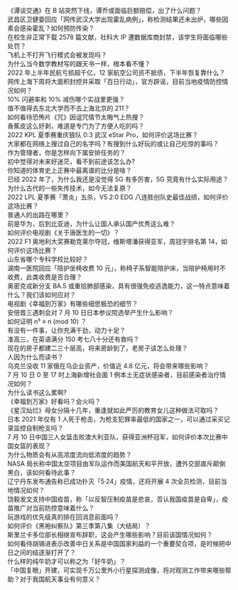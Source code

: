 《谭谈交通》在 B 站突然下线，谭乔或面临巨额赔偿，出了什么问题？  
武昌区卫健委回应「网传武汉大学出现霍乱病例」，称检测结果还未出炉，哪些因素会感染霍乱？如何预防传染？  
在校生非正常下载 2578 篇文献，社科大 IP 遭数据库商封禁，该学生将面临哪些处罚？  
飞机上不打开飞行模式会被发现吗？  
为什么当今数学教材写的跟天书一样，根本看不懂？  
2022 年上半年民航亏损超千亿，12 家航空公司资不抵债，下半年恢复靠什么？  
网传上海下周将大面积封控并采取「百日行动」，官方辟谣，目前当地疫情防控情况如何？  
10% 闪避率和 10% 减伤哪个实战里更强？  
值不值得去东北大学而不去上海北京的 211？  
如何看待恐怖片《咒》因诅咒情节太晦气上热搜？  
香蕉皮这么好剥，难道是专门为了方便人吃的吗？  
2022 KPL 夏季赛重庆狼队 0:3 武汉 eStar Pro，如何评价这场比赛？  
大家都在网络上搜过自己的名字吗？有搜到什么好玩的或让自己吃惊的事吗？  
作为管理者，你是怎样向下属安排任务的？  
初中觉得对未来好迷茫，看不到前途该怎么办?  
你知道的体育史上正赛中最离谱的比分是啥？  
已经 2022 年了，为什么我还是没觉得 5G 有多厉害，5G 究竟有什么实际用途？  
为什么古代的一些失传技术，如今无法复原？  
2022 LPL 夏季赛「萧炎」五杀，V5 2:0 EDG 八连胜创队史最佳战绩，如何评价这场比赛？  
普通人的出路在哪里？  
前是华为，后到比亚迪，为什么让国人承认国产优秀这么难？  
如何评价电视剧《关于唐医生的一切》？  
2022 F1 奥地利大奖赛勒克莱尔夺冠，维斯塔潘获得亚军，周冠宇排名第 14，如何评价这场比赛？  
山东省哪个专科学校比较好？  
湖南一医院回应「陪护坐椅收费 10 元」，称椅子系智能陪护床，当陪护椅用时不收费，此类收费是否合理？  
奥密克戎新分支 BA.5 或重拾肺部感染，具有很强免疫逃逸能力，这一特点意味着什么？我们该如何应对？  
电视剧《幸福到万家》有哪些细思极恐的细节？  
安倍晋三遇刺会对 7 月 10 日日本参议院选举产生什么影响？  
如何证明 n⁵ ≡ n (mod 10) ？  
有没有一件事，让你充满干劲，动力十足？  
准高三，在英语满分 150 考七八十分还有救吗？  
现在的房子都建二三十层高，将来房龄到了，老房子该怎么处理？  
人因为什么而读书？  
乌克兰没收 11 家俄在乌企业资产，价值近 4.8 亿元，将会带来哪些影响？  
7 月 10 日 0 至 17 时上海新增社会面 1 例本土无症状感染者，目前感染者治疗情况如何？  
为什么读书这么累啊?  
《幸福到万家》好看吗？会火吗？  
《星汉灿烂》母女分隔十几年，重逢就如此严厉的教育女儿这种做法可取吗？  
日本 2021 年仅有 1 人死于枪击，为枪支犯罪率最低的国家之一，可以通过采买记录监控自制枪支吗？  
7 月 10 日中国三人女篮击败澳大利亚队，获得亚洲杯冠军，如何评价本次比赛中国女篮的表现？  
为什么物质会有从高浓度流向低浓度的趋势？  
NASA 局长称中国太空项目由军队运作而美国航天和平开放，遭外交部直斥颠倒黑白，该如何看待此事？  
辽宁丹东发布通告称已成功扑灭「5·24」疫情，还将开展 4 次全员检测，目前当地情况如何？  
饶毅发文支持中国疫苗，称「以反智压制疫苗是悲哀，否认我国疫苗是自卑」，疫苗推广对当前防控意味着什么？  
玩游戏的优先级真的排在回消息前面吗？  
如何评价《黑袍纠察队》第三季第八集（大结局）？  
斯里兰卡多位部长相继宣布辞职，这会产生哪些影响？目前该国情况如何？  
如何看待胡锡进表示改善中日关系是中国国家利益的一个重要契合项，是时候把中日之间的结逐渐打开了？  
什么样的纯牛奶才可以称之为「好牛奶」？  
「中国复眼」开建，可实现千万公里外小行星探测成像，将对观测工作带来哪些帮助？对于我国航天事业有何意义？  
